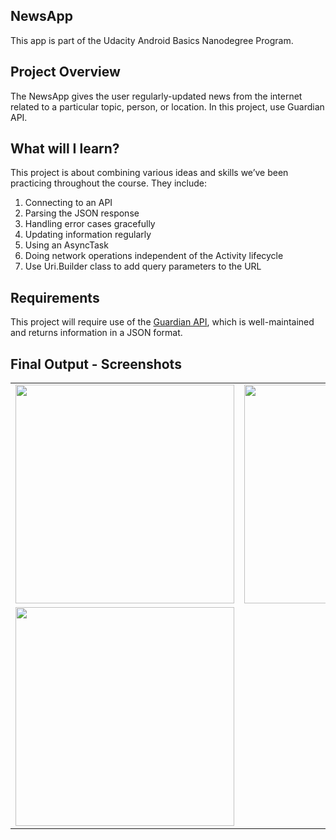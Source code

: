 <h2>NewsApp</h2>
This app is part of the Udacity Android Basics Nanodegree Program.

<h2>Project Overview</h2>
The NewsApp gives the user regularly-updated news from the internet related to a particular topic, person, or location. In this project, use Guardian API.

<h2>What will I learn?</h2>
This project is about combining various ideas and skills we’ve been practicing throughout the course. They include:

<ol><li>Connecting to an API</li>
<li>Parsing the JSON response</li>
<li>Handling error cases gracefully</li>
<li>Updating information regularly</li>
<li>Using an AsyncTask</li>
<li>Doing network operations independent of the Activity lifecycle</li>
<li>Use Uri.Builder class to add query parameters to the URL</li></ol>

<h2>Requirements</h2>
This project will require use of the <a href="http://open-platform.theguardian.com/documentation/">Guardian API</a>, which is well-maintained and returns information in a JSON format.

<h2>Final Output - Screenshots</h2>
<table><tr><td><img src="https://user-images.githubusercontent.com/34871894/81360349-d4edbb80-9098-11ea-85dc-f917220c13f9.jpg" width="350"></td><td><img src="https://user-images.githubusercontent.com/34871894/81360351-d5865200-9098-11ea-9811-495ec31fea66.jpg" width="350"></td></tr>
<tr><td><img src="https://user-images.githubusercontent.com/34871894/81360352-d61ee880-9098-11ea-99a8-6ef2ccb3af71.jpg" width="350"></td></tr></table>
